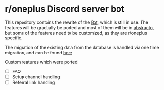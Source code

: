 # r/oneplus Discord server bot

This repository contains the rewrite of the [Bot](https://github.com/Rithari/OnePlusBot), which is still in use. The features will be gradually be ported 
and most of them will be in [abstracto](https://github.com/Sheldan/abstracto), but some of the features need to be customized, as they are r/oneplus specific.

The migration of the existing data from the database is handled via one time migration, and can be found [here](https://github.com/Sheldan/OnePlusBot-migration).

Custom features which were ported
 - [ ] FAQ
 - [ ] Setup channel handling
 - [ ] Referral link handling 
